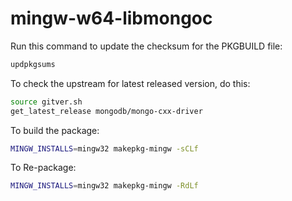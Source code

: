 # mingw-w64-libmongoc #

Run this command to update the checksum for the PKGBUILD file:

```bash
updpkgsums
```

To check the upstream for latest released version, do this:

```bash
source gitver.sh
get_latest_release mongodb/mongo-cxx-driver
```

To build the package:

```bash
MINGW_INSTALLS=mingw32 makepkg-mingw -sCLf
```

To Re-package:

```bash
MINGW_INSTALLS=mingw32 makepkg-mingw -RdLf
```